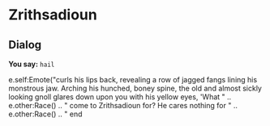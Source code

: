 # Zrithsadioun


## Dialog

**You say:** `hail`



e.self:Emote("curls his lips back, revealing a row of jagged fangs lining his monstrous jaw. Arching his hunched, boney spine, the old and almost sickly looking gnoll glares down upon you with his yellow eyes, 'What " .. e.other:Race() .. " come to Zrithsadioun for? He cares nothing for " .. e.other:Race() .. " 
end

